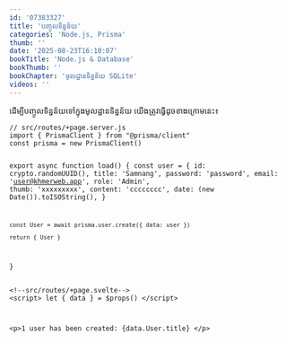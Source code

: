 ```yaml
---
id: '07383327'
title: 'បញ្ចូល​ទិន្នន័យ'
categories: 'Node.js, Prisma'
thumb: ''
date: '2025-08-23T16:10:07'
bookTitle: 'Node.js & Database'
bookThumb: ''
bookChapter: 'មូលដ្ឋាន​ទិន្នន័យ SQLite'
videos: ''
---
```

<p>ដើម្បី​បញ្ចូល​ទិន្នន័យ​ទៅ​ក្នុង​មូល​ដ្ឋាន​​ទិន្នន័យ យើង​ត្រូវ​ធ្វើ​ដូច​ខាង​ក្រោម​នេះ៖</p><pre><code class="js javascript js-code">// src/routes/+page.server.js
import { PrismaClient } from "@prisma/client"
const prisma = new PrismaClient()

export async function load() {
	const user = {
		id: crypto.randomUUID(),
		title: 'Samnang',
		password: 'password',
		email: 'user@khmerweb.app',
		role: 'Admin',
		thumb: 'xxxxxxxxx',
		content: 'cccccccc',
		date: (new Date()).toISOString(),
	}

	const User = await prisma.user.create({ data: user })

	return { User }
}
</code></pre><pre><code class="svelte">&lt;!--src/routes/+page.svelte--&gt;
&lt;script&gt;
	let { data } = $props()
&lt;/script&gt;

&lt;p&gt;1 user has been created: {data.User.title} &lt;/p&gt; </code></pre>